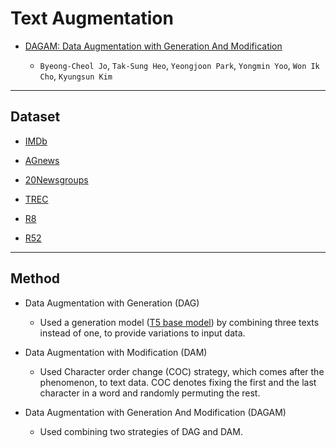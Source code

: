 # Text Augmentation

  * [DAGAM: Data Augmentation with Generation And Modification](https://arxiv.org/abs/2204.02633)
  
    * `Byeong-Cheol Jo`, `Tak-Sung Heo`, `Yeongjoon Park`, `Yongmin Yoo`, `Won Ik Cho`, `Kyungsun Kim`

----------------------------------------

## Dataset

  * [IMDb](https://ai.stanford.edu/~amaas/data/sentiment/)

  * [AGnews](http://groups.di.unipi.it/~gulli/AG_corpus_of_news_articles.html)

  * [20Newsgroups](http://qwone.com/~jason/20Newsgroups/)

  * [TREC](https://emilhvitfeldt.github.io/textdata/reference/dataset_trec.html)

  * [R8](http://www.daviddlewis.com/resources/testcollections/reuters21578/)

  * [R52](http://www.daviddlewis.com/resources/testcollections/reuters21578/)

----------------------------------------

## Method

  * Data Augmentation with Generation (DAG)
    
    * Used a generation model ([T5 base model](https://huggingface.co/t5-base)) by combining three texts instead of one, to provide variations to input data.

  * Data Augmentation with Modification (DAM)

    * Used Character order change (COC) strategy, which comes after the phenomenon, to text data. COC denotes fixing the first and the last character in a word and randomly permuting the rest.

  * Data Augmentation with Generation And Modification (DAGAM)

    * Used combining two strategies of DAG and DAM.
